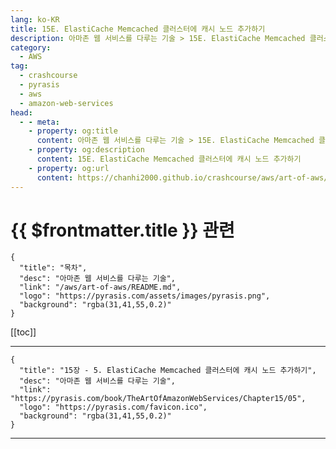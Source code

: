 ```yaml
---
lang: ko-KR
title: 15E. ElastiCache Memcached 클러스터에 캐시 노드 추가하기
description: 아마존 웹 서비스를 다루는 기술 > 15E. ElastiCache Memcached 클러스터에 캐시 노드 추가하기
category:
  - AWS
tag: 
  - crashcourse
  - pyrasis
  - aws 
  - amazon-web-services
head:
  - - meta:
    - property: og:title
      content: 아마존 웹 서비스를 다루는 기술 > 15E. ElastiCache Memcached 클러스터에 캐시 노드 추가하기
    - property: og:description
      content: 15E. ElastiCache Memcached 클러스터에 캐시 노드 추가하기
    - property: og:url
      content: https://chanhi2000.github.io/crashcourse/aws/art-of-aws/15E.html
---
```


# {{ $frontmatter.title }} 관련

```component VPCard
{
  "title": "목차",
  "desc": "아마존 웹 서비스를 다루는 기술",
  "link": "/aws/art-of-aws/README.md",
  "logo": "https://pyrasis.com/assets/images/pyrasis.png",
  "background": "rgba(31,41,55,0.2)"
}
```

[[toc]]

---

```component VPCard
{
  "title": "15장 - 5. ElastiCache Memcached 클러스터에 캐시 노드 추가하기",
  "desc": "아마존 웹 서비스를 다루는 기술",
  "link": "https://pyrasis.com/book/TheArtOfAmazonWebServices/Chapter15/05",
  "logo": "https://pyrasis.com/favicon.ico",
  "background": "rgba(31,41,55,0.2)"
}
```

---

<TagLinks />